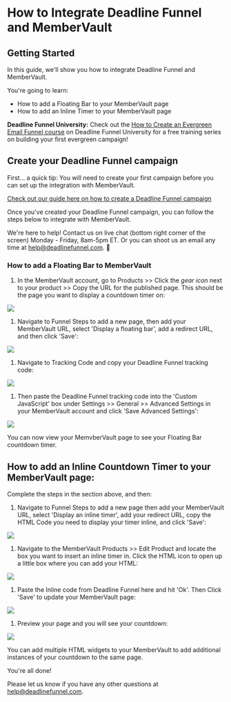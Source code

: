 # How to Integrate Deadline Funnel and MemberVault

## Getting Started

In this guide, we'll show you how to integrate Deadline Funnel and MemberVault.

You're going to learn:

* How to add a Floating Bar to your MemberVault page
* How to add an Inline Timer to your MemberVault page

**Deadline Funnel University:** Check out the [How to Create an Evergreen Email Funnel course](https://university.deadlinefunnel.com/courses/evergreen) on Deadline Funnel University for a free training series on building your first evergreen campaign!

## Create your Deadline Funnel campaign

First... a quick tip: You will need to create your first campaign before you can set up the integration with MemberVault.

[Check out our guide here on how to create a Deadline Funnel campaign](https://documentation.deadlinefunnel.com/article/629-how-to-create-%20a-deadline-funnel-campaign)

Once you've created your Deadline Funnel campaign, you can follow the steps below to integrate with MemberVault.

We're here to help! Contact us on live chat \(bottom right corner of the screen\) Monday - Friday, 8am-5pm ET. Or you can shoot us an email any time at help@deadlinefunnel.com. 🙂

### How to add a Floating Bar to MemberVault

1. In the MemberVault account, go to Products &gt;&gt; Click the _gear icon_ next to your product &gt;&gt; Copy the URL for the published page. This should be the page you want to display a countdown timer on:

![](https://s3.amazonaws.com/helpscout.net/docs/assets/53974d6ce4b0c76107b109d1/images/5dc1864f2c7d3a7e9ae385de/file-nJmkot4R63.jpg)

1. Navigate to Funnel Steps to add a new page, then add your MemberVault URL, select 'Display a floating bar', add a redirect URL, and then click 'Save':

![](https://s3.amazonaws.com/helpscout.net/docs/assets/53974d6ce4b0c76107b109d1/images/5c783c362c7d3a0cb932155e/file-JDPyIgnWsG.png)

1. Navigate to Tracking Code and copy your Deadline Funnel tracking code:

![](https://s3.amazonaws.com/helpscout.net/docs/assets/53974d6ce4b0c76107b109d1/images/5a7b84f70428634376cfec58/file-nCV9LRDZSb.png)

1. Then paste the Deadline Funnel tracking code into the 'Custom JavaScript' box under Settings &gt;&gt; General &gt;&gt; Advanced Settings in your MemberVault account and click 'Save Advanced Settings':

![](https://s3.amazonaws.com/helpscout.net/docs/assets/53974d6ce4b0c76107b109d1/images/5dc181362c7d3a7e9ae38581/file-7LqcpIl3i3.jpg)

You can now view your MemvberVault page to see your Floating Bar countdown timer.

## How to add an Inline Countdown Timer to your MemberVault page:

Complete the steps in the section above, and then:

1. Navigate to Funnel Steps to add a new page then add your MemberVault URL, select 'Display an inline timer', add your redirect URL, copy the HTML Code you need to display your timer inline, and click 'Save':

![](https://s3.amazonaws.com/helpscout.net/docs/assets/53974d6ce4b0c76107b109d1/images/5c783cd22c7d3a0cb9321570/file-hMgAYWDhqC.png)

1. Navigate to the MemberVault Products &gt;&gt; Edit Product and locate the box you want to insert an inline timer in. Click the HTML icon to open up a little box where you can add your HTML:

![](https://s3.amazonaws.com/helpscout.net/docs/assets/53974d6ce4b0c76107b109d1/images/5dc1839204286364bc9159cb/file-F2bGYPgpD7.jpg)

1. Paste the Inline code from Deadline Funnel here and hit 'Ok'. Then Click 'Save' to update your MemberVault page:

![](https://s3.amazonaws.com/helpscout.net/docs/assets/53974d6ce4b0c76107b109d1/images/5dc183a72c7d3a7e9ae385a9/file-XBvhtfyQje.jpg)

1. Preview your page and you will see your countdown:

![](https://s3.amazonaws.com/helpscout.net/docs/assets/53974d6ce4b0c76107b109d1/images/5dc183f904286364bc9159d9/file-6C3bWaaj67.jpg)

You can add multiple HTML widgets to your MemberVault to add additional instances of your countdown to the same page.

You're all done!

Please let us know if you have any other questions at [help@deadlinefunnel.com](mailto:mailto:help@deadlinefunnel.com).

